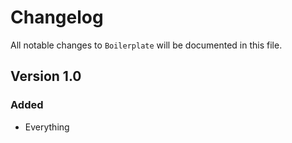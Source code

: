 # Changelog

All notable changes to `Boilerplate` will be documented in this file.

## Version 1.0

### Added
- Everything
